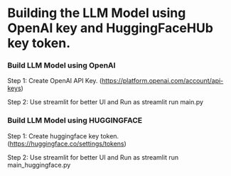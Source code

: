 # Building the LLM Model using OpenAI key and HuggingFaceHUb key token.

### Build LLM Model using OpenAI

Step 1: Create OpenAI API Key.
(https://platform.openai.com/account/api-keys)

Step 2: Use streamlit for better UI and Run as streamlit run main.py


### Build LLM Model using HUGGINGFACE

Step 1: Create huggingface key token.
(https://huggingface.co/settings/tokens)

Step 2: Use streamlit for better UI and Run as streamlit run main_huggingface.py